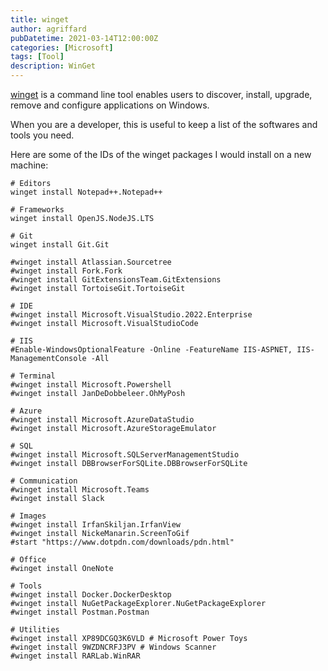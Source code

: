 ```yaml
---
title: winget
author: agriffard
pubDatetime: 2021-03-14T12:00:00Z
categories: [Microsoft]
tags: [Tool]
description: WinGet
---
```


[winget](https://learn.microsoft.com/en-us/windows/package-manager/winget/) is a command line tool enables users to discover, install, upgrade, remove and configure applications on Windows.

When you are a developer, this is useful to keep a list of the softwares and tools you need.

Here are some of the IDs of the winget packages I would install on a new machine:

```plaintext
# Editors
winget install Notepad++.Notepad++

# Frameworks
winget install OpenJS.NodeJS.LTS

# Git
winget install Git.Git

#winget install Atlassian.Sourcetree
#winget install Fork.Fork
#winget install GitExtensionsTeam.GitExtensions
#winget install TortoiseGit.TortoiseGit

# IDE
#winget install Microsoft.VisualStudio.2022.Enterprise
#winget install Microsoft.VisualStudioCode

# IIS
#Enable-WindowsOptionalFeature -Online -FeatureName IIS-ASPNET, IIS-ManagementConsole -All

# Terminal
#winget install Microsoft.Powershell
#winget install JanDeDobbeleer.OhMyPosh

# Azure
#winget install Microsoft.AzureDataStudio
#winget install Microsoft.AzureStorageEmulator

# SQL
#winget install Microsoft.SQLServerManagementStudio
#winget install DBBrowserForSQLite.DBBrowserForSQLite

# Communication
#winget install Microsoft.Teams
#winget install Slack

# Images
#winget install IrfanSkiljan.IrfanView
#winget install NickeManarin.ScreenToGif
#start "https://www.dotpdn.com/downloads/pdn.html"

# Office
#winget install OneNote

# Tools
#winget install Docker.DockerDesktop
#winget install NuGetPackageExplorer.NuGetPackageExplorer
#winget install Postman.Postman

# Utilities
#winget install XP89DCGQ3K6VLD # Microsoft Power Toys
#winget install 9WZDNCRFJ3PV # Windows Scanner
#winget install RARLab.WinRAR
```
